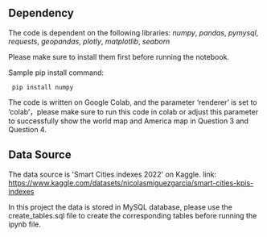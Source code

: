 ## Dependency

The code is dependent on the following libraries:
*numpy*, *pandas*, *pymysql*, *requests*, *geopandas*, *plotly*, *matplotlib*, *seaborn*

Please make sure to install them first before running the notebook. 

Sample pip install command:

` pip install numpy`

The code is written on Google Colab, and the parameter ‘renderer’ is set to ‘colab’，please make sure to run this code in colab or adjust this parameter to successfully show the world map and America map in Question 3 and Question 4.

## Data Source
The data source is 'Smart Cities indexes 2022' on Kaggle.
link: https://www.kaggle.com/datasets/nicolasmiguezgarcia/smart-cities-kpis-indexes

In this project the data is stored in MySQL database, please use the create_tables.sql file to create the corresponding tables before running the ipynb file.
